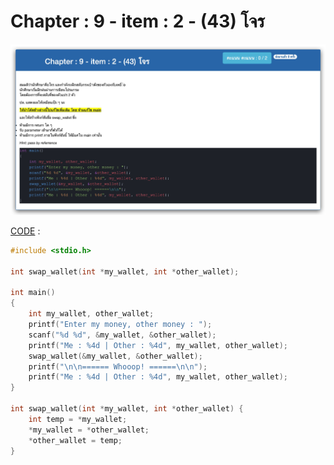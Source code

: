 # Chapter : 9 - item : 2 - (43) โจร

![img](./assets/2.jpg)

[CODE][file] :
```c
#include <stdio.h>

int swap_wallet(int *my_wallet, int *other_wallet);

int main()
{
    int my_wallet, other_wallet;
    printf("Enter my money, other money : ");
    scanf("%d %d", &my_wallet, &other_wallet);
    printf("Me : %4d | Other : %4d", my_wallet, other_wallet);
    swap_wallet(&my_wallet, &other_wallet);
    printf("\n\n====== Whooop! ======\n\n");
    printf("Me : %4d | Other : %4d", my_wallet, other_wallet);
}

int swap_wallet(int *my_wallet, int *other_wallet) {
    int temp = *my_wallet;
    *my_wallet = *other_wallet;
    *other_wallet = temp;
}
```

[file]: ./src/02.c
